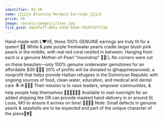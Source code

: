```yaml
---
identifier: RZ-IR
name: 🦐🐙🦞🧜🏻‍♀️ Blushing Mermaid Earrings 🧜🏿🦀🦑⛵️
price: 39
image: /assets/images/irises.jpg
file_guid: 66edfe7f-0851-4418-93e8-785975df7318
---
```

Hand-made with L❤️VE, these 100% GENUINE earrings are truly fit for a queen! 👸🏾 White & pale purple freshwater pearls cradle larger blush pink pearls in the middle, with real red coral nestled in between. Hanging from each is a genuine Mother-of-Pearl “moondrop” 🌛😍🌜
No corners were cut on these beauties—only 100% genuine underwater gemstones for an affordable $39 🤯😱🥰  20% of profits will be donated to @happinessnowdr, a nonprofit that helps provide Haitian refugees in the Dominican Republic with ongoing sources of food, clean water, education, and medical and dental care  🏝☀️👨🏾‍⚕️ Their mission is to raise leaders, empower communities, & help people help themselves 🙌🏼🙌🏾🙌🏿
Available to mail overnight for an added shipping fee OR can provide masked hand-delivery in or around St. Louis, MO to ensure it arrives on time! 💝🙏🏼💖
Note: Small defects in genuine pearls & seashells are to be expected and part of the unique character of the piece🖤❣️🤍